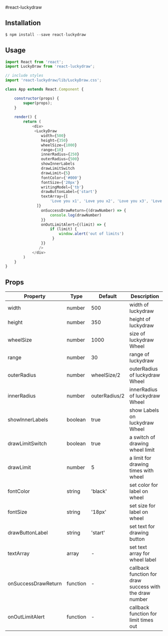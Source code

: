 #react-luckydraw


## Installation

```js
$ npm install --save react-luckydraw
```

## Usage
``` javascript
import React from 'react';
import LuckyDraw from 'react-luckydraw';

// include styles
import 'react-luckydraw/lib/LuckyDraw.css';

class App extends React.Component {

    constructor(props) {
        super(props);
    }
    
    render() {
        return (
            <div>
             <LuckyDraw
                width={500}
                height={350}
                wheelSize={1000}
                range={10}
                innerRadius={250}
                outerRadius={500}
                showInnerLabels
                drawLimitSwitch
                drawLimit={5}
                fontColor={'#000'}
                fontSize={'20px'}
                writingModel={'tb'}
                drawButtonLabel={'start'}
                textArray={[
                    'Love you x1', 'Love you x2', 'Love you x3', 'Love you x4', 'Love you x5', 'Love you x6', 'Love you x7', 'Love you x8', 'Love you x9', 'Love you x10',
              ]}
                onSuccessDrawReturn={(drawNumber) => {
                    console.log(drawNumber)
                }}
                onOutLimitAlert={(limit) => {
                    if (limit) {
                        window.alert('out of limits')
                     }
                }}
               />  
            </div>
        )
    }
}
```

## Props

Property|Type|Default|Description
---|---|---|---
width|number|500|width of luckydraw
height|number|350|height of luckydraw
wheelSize|number|1000|size of luckydraw Wheel
range|number|30|range of luckydraw
outerRadius|number|wheelSize/2|outerRadius of luckydraw Wheel
innerRadius|number|outerRadius/2|innerRadius of luckydraw Wheel
showInnerLabels|boolean|true|show Labels on luckydraw Wheel
drawLimitSwitch|boolean|true|a switch of drawing wheel limit
drawLimit|number|5|a limit for drawing times with wheel
fontColor|string|'black'|set color for label on wheel
fontSize|string|'18px'|set size for label on wheel
drawButtonLabel|string|'start'|set text for drawing button
textArray|array| - |set text array for wheel label
onSuccessDrawReturn|function| - |callback function for draw success with the draw number
onOutLimitAlert|function| - |callback function for limit times out


